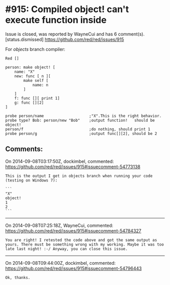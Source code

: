 
#915: Compiled object! can't execute function inside
================================================================================
Issue is closed, was reported by WayneCui and has 6 comment(s).
[status.dismissed]
<https://github.com/red/red/issues/915>

For _objects_ branch compiler:

```
Red []

person: make object! [
    name: "X"
    new: func [ n ][
        make self [
            name: n
        ]
    ]
    f: func [][ print 1]
    g: func [][2]
]

probe person/name                    ;"X".This is the right behavior.
probe type? Bob: person/new "Bob"    ;output function!   should be object!
person/f                             ;do nothing, should print 1
probe person/g                       ;output func[][2], should be 2
```



Comments:
--------------------------------------------------------------------------------

On 2014-09-08T03:17:50Z, dockimbel, commented:
<https://github.com/red/red/issues/915#issuecomment-54773138>

    This is the output I get in objects branch when running your code (testing on Windows 7):
    
    ```
    "X"
    object!
    1
    2
    ```

--------------------------------------------------------------------------------

On 2014-09-08T07:25:18Z, WayneCui, commented:
<https://github.com/red/red/issues/915#issuecomment-54784327>

    You are right! I retested the code above and got the same output as yours. There must be something wrong with my working. Maybe it was too late last night! :-/ Anyway, you can close this issue. 

--------------------------------------------------------------------------------

On 2014-09-08T09:44:00Z, dockimbel, commented:
<https://github.com/red/red/issues/915#issuecomment-54796443>

    Ok, thanks.


